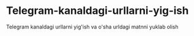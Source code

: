 # Telegram-kanaldagi-urllarni-yig-ish
Telegram kanaldagi urllarni yig'ish va o'sha urldagi matnni yuklab olish
